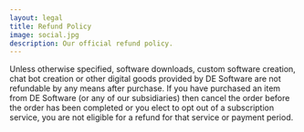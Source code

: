 ```yaml
---
layout: legal
title: Refund Policy
image: social.jpg
description: Our official refund policy.
---
```

Unless otherwise specified, software downloads, custom software creation, chat bot creation or other digital goods provided by DE Software are not refundable by any means after purchase.
If you have purchased an item from DE Software (or any of our subsidiaries) then cancel the order before the order has been completed or you elect to opt out of a subscription service, you are not eligible for a refund for that service or payment period.
